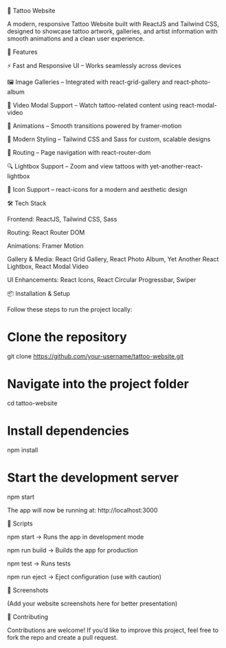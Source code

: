 🎨 Tattoo Website

A modern, responsive Tattoo Website built with ReactJS and Tailwind CSS, designed to showcase tattoo artwork, galleries, and artist information with smooth animations and a clean user experience.

🚀 Features

⚡ Fast and Responsive UI – Works seamlessly across devices

🖼️ Image Galleries – Integrated with react-grid-gallery and react-photo-album

🎥 Video Modal Support – Watch tattoo-related content using react-modal-video

🎡 Animations – Smooth transitions powered by framer-motion

🌙 Modern Styling – Tailwind CSS and Sass for custom, scalable designs

🔗 Routing – Page navigation with react-router-dom

🔍 Lightbox Support – Zoom and view tattoos with yet-another-react-lightbox

🎨 Icon Support – react-icons for a modern and aesthetic design

🛠️ Tech Stack

Frontend: ReactJS, Tailwind CSS, Sass

Routing: React Router DOM

Animations: Framer Motion

Gallery & Media: React Grid Gallery, React Photo Album, Yet Another React Lightbox, React Modal Video

UI Enhancements: React Icons, React Circular Progressbar, Swiper

📦 Installation & Setup

Follow these steps to run the project locally:

# Clone the repository
git clone https://github.com/your-username/tattoo-website.git  

# Navigate into the project folder
cd tattoo-website  

# Install dependencies
npm install  

# Start the development server
npm start  


The app will now be running at: http://localhost:3000

📜 Scripts

npm start → Runs the app in development mode

npm run build → Builds the app for production

npm test → Runs tests

npm run eject → Eject configuration (use with caution)

📸 Screenshots

(Add your website screenshots here for better presentation)

🤝 Contributing

Contributions are welcome! If you’d like to improve this project, feel free to fork the repo and create a pull request.
